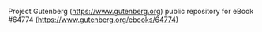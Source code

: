 Project Gutenberg (https://www.gutenberg.org) public repository for
eBook #64774 (https://www.gutenberg.org/ebooks/64774)
